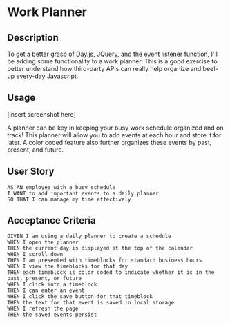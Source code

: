# Work Planner

## Description
To get a better grasp of Day.js, JQuery, and the event listener function, I'll be adding some functionality to a work planner. This is a good exercise to better understand how third-party APIs can really help organize and beef-up every-day Javascript. 


## Usage

[insert screenshot here]

A planner can be key in keeping your busy work schedule organized and on track! This planner will allow you to add events at each hour and store it for later. A color coded feature also further organizes these events by past, present, and future. 

## User Story

```
AS AN employee with a busy schedule
I WANT to add important events to a daily planner
SO THAT I can manage my time effectively
```

## Acceptance Criteria

```
GIVEN I am using a daily planner to create a schedule
WHEN I open the planner
THEN the current day is displayed at the top of the calendar
WHEN I scroll down
THEN I am presented with timeblocks for standard business hours
WHEN I view the timeblocks for that day
THEN each timeblock is color coded to indicate whether it is in the past, present, or future
WHEN I click into a timeblock
THEN I can enter an event
WHEN I click the save button for that timeblock
THEN the text for that event is saved in local storage
WHEN I refresh the page
THEN the saved events persist
```